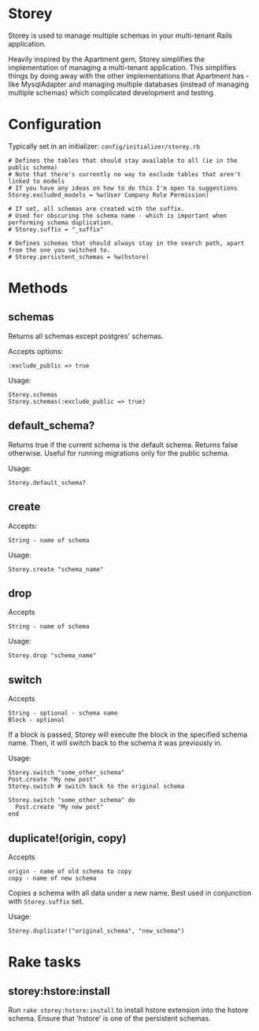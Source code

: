 # Storey

Storey is used to manage multiple schemas in your multi-tenant Rails application.

Heavily inspired by the Apartment gem, Storey simplifies the implementation of managing a multi-tenant application. This simplifies things by doing away with the other implementations that Apartment has - like MysqlAdapter and managing multiple databases (instead of managing multiple schemas) which complicated development and testing.

# Configuration

Typically set in an initializer: `config/initializer/storey.rb`

    # Defines the tables that should stay available to all (ie in the public schema)
    # Note that there's currently no way to exclude tables that aren't linked to models
    # If you have any ideas on how to do this I'm open to suggestions
    Storey.excluded_models = %w(User Company Role Permission)

    # If set, all schemas are created with the suffix.
    # Used for obscuring the schema name - which is important when performing schema duplication.
    # Storey.suffix = "_suffix"

    # Defines schemas that should always stay in the search path, apart from the one you switched to.
    # Storey.persistent_schemas = %w(hstore)

# Methods

## schemas

Returns all schemas except postgres' schemas.

Accepts options:

    :exclude_public => true

Usage:

    Storey.schemas
    Storey.schemas(:exclude_public => true)

## default_schema?

Returns true if the current schema is the default schema. Returns false otherwise. Useful for running migrations only for the public schema.

Usage:

    Storey.default_schema?

## create

Accepts:

    String - name of schema

Usage:

    Storey.create "schema_name"

## drop

Accepts

    String - name of schema

Usage:

    Storey.drop "schema_name"

## switch

Accepts

    String - optional - schema name
    Block - optional

If a block is passed, Storey will execute the block in the specified schema name. Then, it will switch back to the schema it was previously in.

Usage:

    Storey.switch "some_other_schema"
    Post.create "My new post"
    Storey.switch # switch back to the original schema

    Storey.switch "some_other_schema" do
      Post.create "My new post"
    end

## duplicate!(origin, copy)

Accepts

    origin - name of old schema to copy
    copy - name of new schema

Copies a schema with all data under a new name. Best used in conjunction with `Storey.suffix` set.

Usage:

    Storey.duplicate!("original_schema", "new_schema")

# Rake tasks

## storey:hstore:install

Run `rake storey:hstore:install` to install hstore extension into the hstore schema. Ensure that 'hstore' is one of the persistent schemas.
